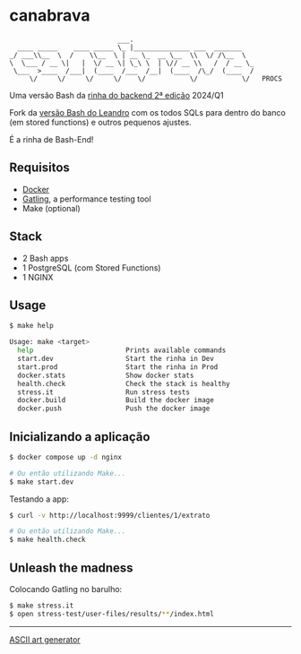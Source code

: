 # canabrava

```
                           ___.                              
  ____ _____    ____ _____ \_ |______________ ___  _______   
_/ ___\\__  \  /    \\__  \ | __ \_  __ \__  \\  \/ /\__  \  
\  \___ / __ \|   |  \/ __ \| \_\ \  | \// __ \\   /  / __ \_
 \___  >____  /___|  (____  /___  /__|  (____  /\_/  (____  /
     \/     \/     \/     \/    \/           \/           \/   PROCS
```

Uma versão Bash da [rinha do backend 2ª edição](https://github.com/zanfranceschi/rinha-de-backend-2024-q1) 2024/Q1

Fork da [versão Bash do Leandro](https://github.com/leandronsp/canabrava) com os todos SQLs para dentro do banco (em stored functions) e outros pequenos ajustes.

É a rinha de Bash-End! 

## Requisitos

* [Docker](https://docs.docker.com/get-docker/)
* [Gatling](https://gatling.io/open-source/), a performance testing tool
* Make (optional)

## Stack

* 2 Bash apps 
* 1 PostgreSQL (com Stored Functions)
* 1 NGINX

## Usage

```bash
$ make help

Usage: make <target>
  help                       Prints available commands
  start.dev                  Start the rinha in Dev
  start.prod                 Start the rinha in Prod
  docker.stats               Show docker stats
  health.check               Check the stack is healthy
  stress.it                  Run stress tests
  docker.build               Build the docker image
  docker.push                Push the docker image
```

## Inicializando a aplicação

```bash
$ docker compose up -d nginx

# Ou então utilizando Make...
$ make start.dev
```

Testando a app:

```bash
$ curl -v http://localhost:9999/clientes/1/extrato

# Ou então utilizando Make...
$ make health.check
```

## Unleash the madness

Colocando Gatling no barulho:

```bash
$ make stress.it 
$ open stress-test/user-files/results/**/index.html
```

----

[ASCII art generator](http://www.network-science.de/ascii/)
